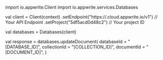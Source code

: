 import io.appwrite.Client
import io.appwrite.services.Databases

val client = Client(context)
    .setEndpoint("https://<REGION>.cloud.appwrite.io/v1") // Your API Endpoint
    .setProject("5df5acd0d48c2") // Your project ID

val databases = Databases(client)

val response = databases.updateDocument(
    databaseId = "[DATABASE_ID]",
    collectionId = "[COLLECTION_ID]",
    documentId = "[DOCUMENT_ID]",
)

